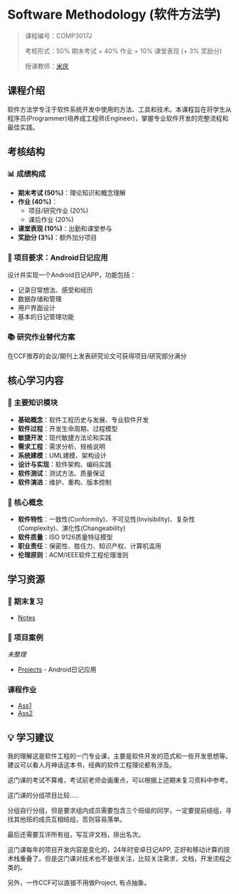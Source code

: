 # Software Methodology (软件方法学)

> 课程编号：COMP3017J
>
> 考核形式：50% 期末考试 + 40% 作业 + 10% 课堂表现 (+ 3% 奖励分)
>
> 授课教师：[米庆](mailto:miqing@bjut.edu.cn)
>
>

## 课程介绍

软件方法学专注于软件系统开发中使用的方法、工具和技术。本课程旨在将学生从程序员(Programmer)培养成工程师(Engineer)，掌握专业软件开发的完整流程和最佳实践。


## 考核结构

### 📊 成绩构成
- **期末考试 (50%)**：理论知识和概念理解
- **作业 (40%)**：
  - 项目/研究作业 (20%)
  - 课后作业 (20%)
- **课堂表现 (10%)**：出勤和课堂参与
- **奖励分 (3%)**：额外加分项目

### 🚀 项目要求：Android日记应用
设计并实现一个Android日记APP，功能包括：
- 记录日常想法、感受和经历
- 数据存储和管理
- 用户界面设计
- 基本的日记管理功能

### 📚 研究作业替代方案
在CCF推荐的会议/期刊上发表研究论文可获得项目/研究部分满分  

## 核心学习内容

### 📖 主要知识模块
- **基础概念**：软件工程历史与发展、专业软件开发
- **软件过程**：开发生命周期、过程模型
- **敏捷开发**：现代敏捷方法论和实践
- **需求工程**：需求分析、规格说明
- **系统建模**：UML建模、架构设计
- **设计与实现**：软件架构、编码实践
- **软件测试**：测试方法、质量保证
- **软件演进**：维护、重构、版本控制

### 🔑 核心概念
- **软件特性**：一致性(Conformity)、不可见性(Invisibility)、复杂性(Complexity)、演化性(Changeability)
- **软件质量**：ISO 9126质量特征模型
- **职业责任**：保密性、胜任力、知识产权、计算机滥用
- **伦理原则**：ACM/IEEE软件工程伦理准则



## 学习资源

### 📝 期末复习
- [Notes](https://github.com/YunhanGa0/COMP3017J-Software-Methodology-Notes.git)



### 🚀 项目案例
*未整理*
- [Projects]() - Android日记应用

### 课程作业
- [Ass1]()
- [Ass2]()


## 💡 学习建议

我的理解这是软件工程的一门专业课，主要是软件开发的范式和一些开发思想等。建议可以看人月神话这本书，经典的软件工程理论都有涉及。

这门课的考试不算难，考试前老师会画重点，可以根据上述期末复习资料中参考。

这门课的分组项目比较.....

分组自行分组，但是要求组内成员需要包含三个班级的同学，一定要提前结组，寻找其他班的成员互相结组，否则容易落单。

最后还需要互评所有组，写互评文档，排出名次。

这门课每年的项目开发内容是变化的，24年时安卓日记APP, 正好和移动计算的技术栈重叠了。但是这门课对技术也不是很关注，比较关注需求，文档，开发流程之类的。

另外，一作CCF可以直接不用做Project, 有点抽象。